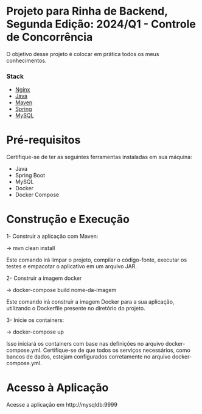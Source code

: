 # Projeto para Rinha de Backend, Segunda Edição: 2024/Q1 - Controle de Concorrência

O objetivo desse projeto é colocar em prática todos os meus conhecimentos.

### Stack
- [Nginx](https://www.nginx.com)
- [Java](https://www.java.com/pt-BR/)
- [Maven](https://www.maven.org/)
- [Spring](https://spring.io/)
- [MySQL](https://www.mysql.org)

# Pré-requisitos
Certifique-se de ter as seguintes ferramentas instaladas em sua máquina:

- Java
- Spring Boot
- MySQL
- Docker
- Docker Compose

# Construção e Execução

1- Construir a aplicação com Maven:
 
 -> mvn clean install

 Este comando irá limpar o projeto, compilar o código-fonte, executar os testes e empacotar o aplicativo em um arquivo JAR.


2- Construir a imagem docker

 -> docker-compose build nome-da-imagem

 Este comando irá construir a imagem Docker para a sua aplicação, utilizando o Dockerfile presente no diretório do projeto.

3- Inicie os containers:

 -> docker-compose up

 Isso iniciará os containers com base nas definições no arquivo docker-compose.yml. Certifique-se de que todos os serviços necessários, como bancos de dados, estejam configurados corretamente no arquivo docker-compose.yml.

# Acesso à Aplicação
Acesse a aplicação em http://mysqldb:9999